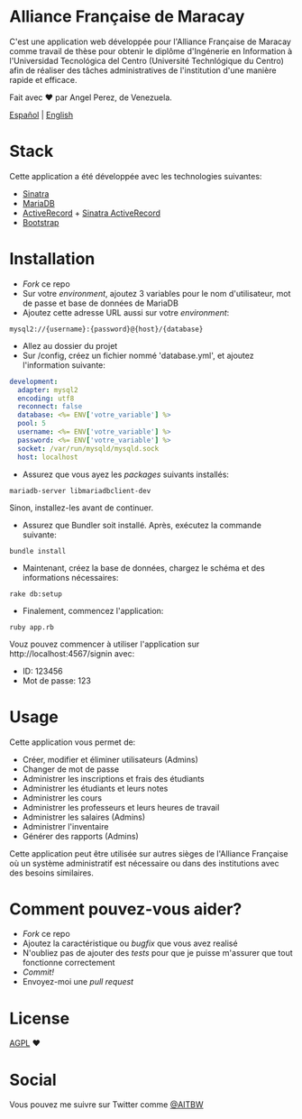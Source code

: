 # Alliance Française de Maracay

C'est une application web développée pour l'Alliance Française de Maracay comme travail de
thèse pour obtenir le diplôme d'Ingénerie en Information à l'Universidad Tecnológica del Centro (Université Technlógique du Centro) afin de réaliser des tâches administratives de l'institution d'une manière rapide et efficace.

Fait avec ♥ par Angel Perez, de Venezuela.

[Español](./README.md) | [English](./README.en.md)

# Stack

Cette application a été développée avec les technologies suivantes:
* [Sinatra](http://www.sinatrarb.com/)
* [MariaDB](https://mariadb.org/)
* [ActiveRecord](http://guides.rubyonrails.org/active_record_basics.html) + [Sinatra ActiveRecord](https://github.com/janko-m/sinatra-activerecord)
* [Bootstrap](http://getbootstrap.com/)

# Installation
* *Fork* ce repo
* Sur votre *environment*, ajoutez 3 variables pour le nom d'utilisateur, mot de passe et base de données de MariaDB
* Ajoutez cette adresse URL aussi sur votre *environment*:

``` shell
mysql2://{username}:{password}@{host}/{database}
```

* Allez au dossier du projet
* Sur /config, créez un fichier nommé 'database.yml', et ajoutez l'information suivante:

``` yaml
development:
  adapter: mysql2
  encoding: utf8
  reconnect: false
  database: <%= ENV['votre_variable'] %>
  pool: 5
  username: <%= ENV['votre_variable'] %>
  password: <%= ENV['votre_variable'] %>
  socket: /var/run/mysqld/mysqld.sock
  host: localhost
```

* Assurez que vous ayez les *packages* suivants installés:

``` shell
mariadb-server libmariadbclient-dev
```

Sinon, installez-les avant de continuer.

* Assurez que Bundler soit installé. Après, exécutez la commande suivante:

``` shell
bundle install
```

* Maintenant, créez la base de données, chargez le schéma et des informations nécessaires:

``` shell
rake db:setup
```

* Finalement, commencez l'application:

``` shell
ruby app.rb
```

Vouz pouvez commencer à utiliser l'application sur http://localhost:4567/signin avec:
* ID: 123456
* Mot de passe: 123

# Usage
Cette application vous permet de:
* Créer, modifier et éliminer utilisateurs (Admins)
* Changer de mot de passe
* Administrer les inscriptions et frais des étudiants
* Administrer les étudiants et leurs notes
* Administrer les cours
* Administrer les professeurs et leurs heures de travail
* Administrer les salaires (Admins)
* Administrer l'inventaire
* Générer des rapports (Admins)

Cette application peut être utilisée sur autres sièges de l'Alliance Française où un système administratif est nécessaire ou dans des institutions avec des besoins similaires.

# Comment pouvez-vous aider?
* *Fork* ce repo
* Ajoutez la caractéristique ou *bugfix* que vous avez realisé
* N'oubliez pas de ajouter des *tests* pour que je puisse m'assurer que tout fonctionne correctement
* *Commit!*
* Envoyez-moi une *pull request*

# License
[AGPL](./LICENSE) ♥

# Social
Vous pouvez me suivre sur Twitter comme [@AITBW](https://twitter.com/AITBW)
